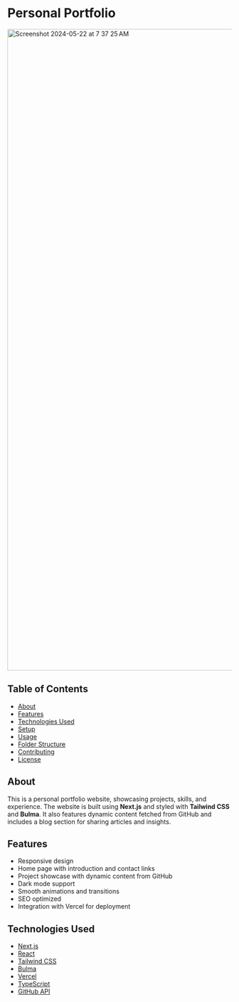 # Personal Portfolio

<img width="1440" alt="Screenshot 2024-05-22 at 7 37 25 AM" src="https://github.com/neuraldevx/Jake-Christensen-Portfolio/assets/83853752/405b4933-4ddd-4ea9-b2c3-ec7ab7680f5b">


## Table of Contents

- [About](#about)
- [Features](#features)
- [Technologies Used](#technologies-used)
- [Setup](#setup)
- [Usage](#usage)
- [Folder Structure](#folder-structure)
- [Contributing](#contributing)
- [License](#license)

## About

This is a personal portfolio website, showcasing projects, skills, and experience. The website is built using **Next.js** and styled with **Tailwind CSS** and **Bulma**. It also features dynamic content fetched from GitHub and includes a blog section for sharing articles and insights.

## Features

- Responsive design
- Home page with introduction and contact links
- Project showcase with dynamic content from GitHub
- Dark mode support
- Smooth animations and transitions
- SEO optimized
- Integration with Vercel for deployment

## Technologies Used

- [Next.js](https://nextjs.org/)
- [React](https://reactjs.org/)
- [Tailwind CSS](https://tailwindcss.com/)
- [Bulma](https://bulma.io/)
- [Vercel](https://vercel.com/)
- [TypeScript](https://www.typescriptlang.org/)
- [GitHub API](https://docs.github.com/en/rest)

